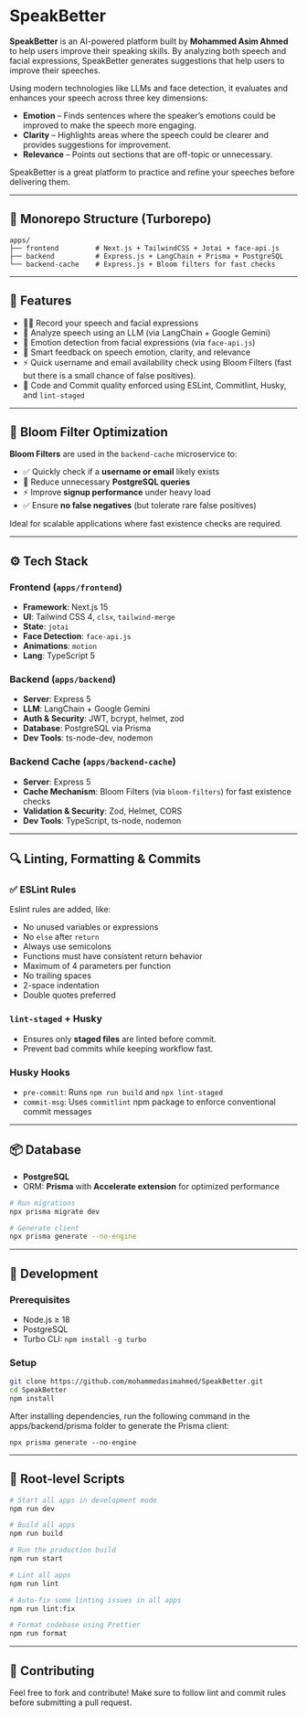 # SpeakBetter

**SpeakBetter** is an AI-powered platform built by **Mohammed Asim Ahmed** to help users improve their speaking skills. By analyzing both speech and facial expressions, SpeakBetter generates suggestions that help users to improve their speeches.

Using modern technologies like LLMs and face detection, it evaluates and enhances your speech across three key dimensions:

- **Emotion** – Finds sentences where the speaker’s emotions could be improved to make the speech more engaging.
- **Clarity** – Highlights areas where the speech could be clearer and provides suggestions for improvement.
- **Relevance** – Points out sections that are off-topic or unnecessary.

SpeakBetter is a great platform to practice and refine your speeches before delivering them.

---

## 📁 Monorepo Structure (Turborepo)

```
apps/
├── frontend         # Next.js + TailwindCSS + Jotai + face-api.js
├── backend          # Express.js + LangChain + Prisma + PostgreSQL
└── backend-cache    # Express.js + Bloom filters for fast checks
```

---

## 🚀 Features

- 🧑‍💻 Record your speech and facial expressions
- 🤖 Analyze speech using an LLM (via LangChain + Google Gemini)
- 🧍 Emotion detection from facial expressions (via `face-api.js`)
- 🧠 Smart feedback on speech emotion, clarity, and relevance
- ⚡ Quick username and email availability check using Bloom Filters (fast but there is a small chance of false positives).
- 🧹 Code and Commit quality enforced using ESLint, Commitlint, Husky, and `lint-staged`

---

## 🧪 Bloom Filter Optimization

**Bloom Filters** are used in the `backend-cache` microservice to:

- ✅ Quickly check if a **username or email** likely exists
- 🧠 Reduce unnecessary **PostgreSQL queries**
- ⚡ Improve **signup performance** under heavy load
- ✅ Ensure **no false negatives** (but tolerate rare false positives)

Ideal for scalable applications where fast existence checks are required.

---

## ⚙️ Tech Stack

### Frontend (`apps/frontend`)
- **Framework**: Next.js 15
- **UI**: Tailwind CSS 4, `clsx`, `tailwind-merge`
- **State**: `jotai`
- **Face Detection**: `face-api.js`
- **Animations**: `motion`
- **Lang**: TypeScript 5

### Backend (`apps/backend`)
- **Server**: Express 5
- **LLM**: LangChain + Google Gemini
- **Auth & Security**: JWT, bcrypt, helmet, zod
- **Database**: PostgreSQL via Prisma
- **Dev Tools**: ts-node-dev, nodemon

### Backend Cache (`apps/backend-cache`)
- **Server**: Express 5  
- **Cache Mechanism**: Bloom Filters (via `bloom-filters`) for fast existence checks  
- **Validation & Security**: Zod, Helmet, CORS  
- **Dev Tools**: TypeScript, ts-node, nodemon

---

## 🔍 Linting, Formatting & Commits

### ✅ ESLint Rules

Eslint rules are added, like:
- No unused variables or expressions
- No `else` after `return`
- Always use semicolons
- Functions must have consistent return behavior
- Maximum of 4 parameters per function
- No trailing spaces
- 2-space indentation
- Double quotes preferred

### `lint-staged` + Husky

- Ensures only **staged files** are linted before commit.
- Prevent bad commits while keeping workflow fast.

### Husky Hooks

- `pre-commit`: Runs `npm run build` and `npx lint-staged`
- `commit-msg`: Uses `commitlint` npm package to enforce conventional commit messages

---

## 📦 Database

- **PostgreSQL**
- ORM: **Prisma** with **Accelerate extension** for optimized performance

```bash
# Run migrations
npx prisma migrate dev

# Generate client
npx prisma generate --no-engine
```

---

## 🧪 Development

### Prerequisites

- Node.js ≥ 18
- PostgreSQL
- Turbo CLI: `npm install -g turbo`

### Setup

```bash
git clone https://github.com/mohammedasimahmed/SpeakBetter.git
cd SpeakBetter
npm install
```

After installing dependencies, run the following command in the apps/backend/prisma folder to generate the Prisma client:

```
npx prisma generate --no-engine
```

---

## 📌 Root-level Scripts

```bash
# Start all apps in development mode
npm run dev

# Build all apps
npm run build

# Run the production build
npm run start

# Lint all apps
npm run lint

# Auto-fix some linting issues in all apps
npm run lint:fix

# Format codebase using Prettier
npm run format

```

---

## 🤝 Contributing

Feel free to fork and contribute! Make sure to follow lint and commit rules before submitting a pull request.